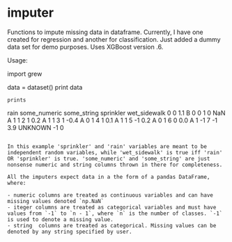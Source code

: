 # imputer
Functions to impute missing data in dataframe. Currently, I have one created for regression and another for classification. Just added a dummy data set for demo purposes.  Uses XGBoost version  .6.

Usage:

import grew


data = dataset()
print data
```
prints 

```
   rain  some_numeric some_string  sprinkler  wet_sidewalk
0     0           1.1           B          0             0
1     0           NaN           A          1             1
2     1           0.2           A          1             1
3     1          -0.4           A          0             1
4     1           0.1           A          1             1
5    -1           0.2           A          0             1
6     0           0.0           A          1            -1
7    -1           3.9     UNKNOWN         -1             0
```

In this example 'sprinkler' and 'rain' variables are meant to be independent random variables, while 'wet_sidewalk' is true iff 'rain' OR 'sprinkler' is true. 'some_numeric' and 'some_string' are just nonsense numeric and string columns thrown in there for completeness.

All the imputers expect data in a the form of a pandas DataFrame, where:

- numeric columns are treated as continuous variables and can have missing values denoted `np.NaN`
- iteger columns are treated as categorical variables and must have values from `-1` to `n - 1`, where `n` is the number of classes. `-1` is used to denote a missing value.
- string  columns are treated as categorical. Missing values can be denoted by any string specified by user.
